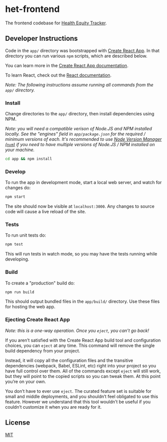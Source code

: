 # het-frontend

The frontend codebase for [Health Equity Tracker](https://healthequitytracker.org/).

## Developer Instructions 

Code in the `app/` directory was bootstrapped with [Create React App](https://github.com/facebook/create-react-app). In that directory you can run various `npm` scripts, which are described below.

You can learn more in the [Create React App documentation](https://facebook.github.io/create-react-app/docs/getting-started).

To learn React, check out the [React documentation](https://reactjs.org/).

_Note: The following instructions assume running all commands from the `app/` directory._

### Install

Change directories to the `app/` directory, then install dependencies using NPM.  

_Note: you will need a compatible verison of Node.JS and NPM installed locally. See the "engines" field in `app/package.json` for the required / minimum versions of each. It's recommended to use [Node Version Manager (`nvm`)](https://github.com/nvm-sh/nvm) if you need to have multiple versions of Node.JS / NPM installed on your machine._

```bash
cd app && npm install
```

### Develop

To run the app in development mode, start a local web server, and watch for changes do:

```bash
npm start
```

The site should now be visible at `localhost:3000`. Any changes to source code will cause a live reload of the site.

### Tests

To run unit tests do:

```bash
npm test
```

This will run tests in watch mode, so you may have the tests running while developing.

### Build

To create a "production" build do:

```bash
npm run build
```

This should output bundled files in the `app/build/` directory. Use these files for hosting the web app.

### Ejecting Create React App

_Note: this is a one-way operation. Once you `eject`, you can’t go back!_

If you aren’t satisfied with the Create React App build tool and configuration choices, you can `eject` at any time. This command will remove the single build dependency from your project.

Instead, it will copy all the configuration files and the transitive dependencies (webpack, Babel, ESLint, etc) right into your project so you have full control over them. All of the commands except `eject` will still work, but they will point to the copied scripts so you can tweak them. At this point you’re on your own.

You don’t have to ever use `eject`. The curated feature set is suitable for small and middle deployments, and you shouldn’t feel obligated to use this feature. However we understand that this tool wouldn’t be useful if you couldn’t customize it when you are ready for it.

## License

[MIT](./LICENSE)